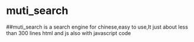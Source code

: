 # muti_search
##muti_search is a search engine for chinese,easy to use,It just about less than 300 lines html and js also with javascript code
